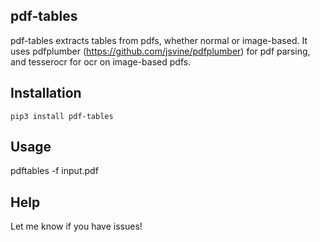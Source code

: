 ## pdf-tables
pdf-tables extracts tables from pdfs, whether normal or image-based. It uses pdfplumber (https://github.com/jsvine/pdfplumber) for pdf parsing, and tesserocr for ocr on image-based pdfs.

## Installation
```pip3 install pdf-tables```

## Usage
pdftables -f input.pdf

## Help
Let me know if you have issues!